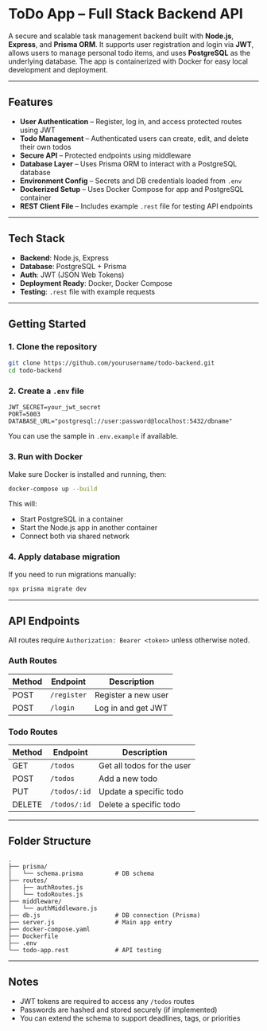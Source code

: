 # ToDo App – Full Stack Backend API

A secure and scalable task management backend built with **Node.js**, **Express**, and **Prisma ORM**. It supports user registration and login via **JWT**, allows users to manage personal todo items, and uses **PostgreSQL** as the underlying database. The app is containerized with Docker for easy local development and deployment.

---

## Features

- **User Authentication** – Register, log in, and access protected routes using JWT
- **Todo Management** – Authenticated users can create, edit, and delete their own todos
- **Secure API** – Protected endpoints using middleware
- **Database Layer** – Uses Prisma ORM to interact with a PostgreSQL database
- **Environment Config** – Secrets and DB credentials loaded from `.env`
- **Dockerized Setup** – Uses Docker Compose for app and PostgreSQL container
- **REST Client File** – Includes example `.rest` file for testing API endpoints

---

## Tech Stack

- **Backend**: Node.js, Express
- **Database**: PostgreSQL + Prisma
- **Auth**: JWT (JSON Web Tokens)
- **Deployment Ready**: Docker, Docker Compose
- **Testing**: `.rest` file with example requests

---

## Getting Started

### 1. Clone the repository

```bash
git clone https://github.com/yourusername/todo-backend.git
cd todo-backend
```

### 2. Create a `.env` file

```env
JWT_SECRET=your_jwt_secret
PORT=5003
DATABASE_URL="postgresql://user:password@localhost:5432/dbname"
```

You can use the sample in `.env.example` if available.

### 3. Run with Docker

Make sure Docker is installed and running, then:

```bash
docker-compose up --build
```

This will:
- Start PostgreSQL in a container
- Start the Node.js app in another container
- Connect both via shared network

### 4. Apply database migration

If you need to run migrations manually:

```bash
npx prisma migrate dev
```

---

## API Endpoints

All routes require `Authorization: Bearer <token>` unless otherwise noted.

### Auth Routes

| Method | Endpoint     | Description         |
|--------|--------------|---------------------|
| POST   | `/register`  | Register a new user |
| POST   | `/login`     | Log in and get JWT  |

### Todo Routes

| Method | Endpoint      | Description                |
|--------|---------------|----------------------------|
| GET    | `/todos`      | Get all todos for the user |
| POST   | `/todos`      | Add a new todo             |
| PUT    | `/todos/:id`  | Update a specific todo     |
| DELETE | `/todos/:id`  | Delete a specific todo     |

---

## Folder Structure

```
.
├── prisma/
│   └── schema.prisma         # DB schema
├── routes/
│   ├── authRoutes.js
│   └── todoRoutes.js
├── middleware/
│   └── authMiddleware.js
├── db.js                     # DB connection (Prisma)
├── server.js                 # Main app entry
├── docker-compose.yaml
├── Dockerfile
├── .env
└── todo-app.rest             # API testing
```

---

## Notes

- JWT tokens are required to access any `/todos` routes
- Passwords are hashed and stored securely (if implemented)
- You can extend the schema to support deadlines, tags, or priorities
